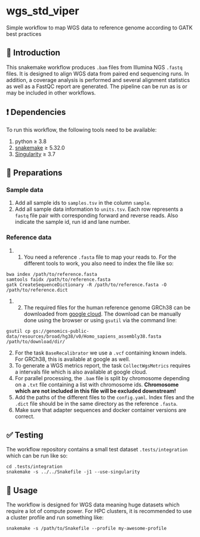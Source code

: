 # wgs_std_viper

Simple workflow to map WGS data to reference genome according to GATK best practices

## :speech_balloon: Introduction

This snakemake workflow produces `.bam` files from Illumina NGS `.fastq` files. It is
designed to align WGS data from paired end sequencing runs. In addition, a coverage
analysis is performed and several alignment statistics as well as a FastQC report are
generated. The pipeline can be run as is or may be included in other workflows.

## :heavy_exclamation_mark: Dependencies

To run this workflow, the following tools need to be available:

1. python ≥ 3.8
2. [snakemake](https://snakemake.readthedocs.io/en/stable/) ≥ 5.32.0
3. [Singularity](https://sylabs.io/docs/) ≥ 3.7

## :school_satchel: Preparations

### Sample data

1. Add all sample ids to `samples.tsv` in the column `sample`.
2. Add all sample data information to `units.tsv`. Each row represents a `fastq` file pair with
corresponding forward and reverse reads. Also indicate the sample id, run id and lane number.

### Reference data

1. 1. You need a reference `.fasta` file to map your reads to. For the different tools to work, you also
need to index the file like so:

```
bwa index /path/to/reference.fasta
samtools faidx /path/to/reference.fasta
gatk CreateSequenceDictionary -R /path/to/reference.fasta -O /path/to/reference.dict
```

1. 2. The required files for the human reference genome GRCh38 can be downloaded from [google cloud](https://console.cloud.google.com/storage/browser/genomics-public-data/resources/broad/hg38/v0).
The download can be manually done using the browser or using `gsutil` via the command line:

```
gsutil cp gs://genomics-public-data/resources/broad/hg38/v0/Homo_sapiens_assembly38.fasta /path/to/download/dir/
```

2. For the task `BaseRecalibrator` we use a `.vcf` containing known indels. For GRCh38, this is
available at google as well.
3. To generate a WGS metrics report, the task `CollectWgsMetrics` requires a intervals file which is
also available at google cloud.
4. For parallel processing, the `.bam` file is split by chromosome depending on a `.txt` file containing
a list with chromosome ids. **Chromosome which are not included in this file will be excluded downstream!**
5. Add the paths of the different files to the `config.yaml`. Index files and the `.dict` file should be
in the same directory as the reference `.fasta`.
6. Make sure that adapter sequences and docker container versions are correct.

## :white_check_mark: Testing

The workflow repository contains a small test dataset `.tests/integration` which can be run like so:

```
cd .tests/integration
snakemake -s ../../Snakefile -j1 --use-singularity
```

## :rocket: Usage

The workflow is designed for WGS data meaning huge datasets which require a lot of compute power. For
HPC clusters, it is recommended to use a cluster profile and run something like:

```
snakemake -s /path/to/Snakefile --profile my-awesome-profile
```
